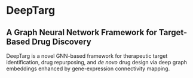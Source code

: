 # DeepTarg
## A Graph Neural Network Framework for Target-Based Drug Discovery
DeepTarg is a novel GNN-based framework for therapeutic target identification, drug repurposing, and _de novo_ drug design via deep graph embeddings enhanced by gene-expression connectivity mapping.
